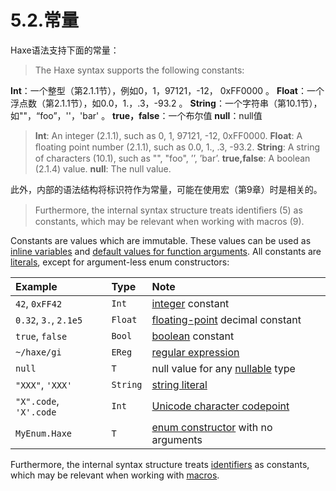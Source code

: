 # 5.2.常量

Haxe语法支持下面的常量：

> The Haxe syntax supports the following constants:

**Int**：一个整型（第2.1.1节），例如0，1，97121，-12， 0xFF0000 。
**Float**：一个浮点数（第2.1.1节），如0.0，1.，.3，-93.2 。
**String**：一个字符串（第10.1节），如""，“foo”，''，'bar' 。
**true，false**：一个布尔值
**null**：null值

> **Int**: An integer (2.1.1), such as 0, 1, 97121, -12, 0xFF0000.
> **Float**: A ﬂoating point number (2.1.1), such as 0.0, 1., .3, -93.2.
> **String**: A string of characters (10.1), such as "", "foo", ’’, ’bar’.
> **true,false**: A boolean (2.1.4) value.
> **null**: The null value.

此外，内部的语法结构将标识符作为常量，可能在使用宏（第9章）时是相关的。

> Furthermore, the internal syntax structure treats identiﬁers (5) as constants, which may be relevant when working with macros (9).
>
> 

Constants are values which are immutable. These values can be used as [inline variables](https://haxe.org/manual/class-field-inline.html#inline-variables) and [default values for function arguments](https://haxe.org/manual/types-function-default-values.html). All constants are [literals](https://haxe.org/manual/expression-literals.html), except for argument-less enum constructors:

| Example                | Type     | Note                                                         |
| :--------------------- | :------- | :----------------------------------------------------------- |
| `42`, `0xFF42`         | `Int`    | [integer](https://haxe.org/manual/types-numeric-types.html#define-int) constant |
| `0.32`, `3.`, `2.1e5`  | `Float`  | [floating-point](https://haxe.org/manual/types-numeric-types.html#define-float) decimal constant |
| `true`, `false`        | `Bool`   | [boolean](https://haxe.org/manual/types-bool.html#define-bool) constant |
| `~/haxe/gi`            | `EReg`   | [regular expression](https://haxe.org/manual/std-regex.html) |
| `null`                 | `T`      | null value for any [nullable](https://haxe.org/manual/types-nullability.html) type |
| `"XXX"`, `'XXX'`       | `String` | [string literal](https://haxe.org/manual/std-String-literals.html) |
| `"X".code`, `'X'.code` | `Int`    | [Unicode character codepoint](https://haxe.org/manual/std-String.html#character-code) |
| `MyEnum.Haxe`          | `T`      | [enum constructor](https://haxe.org/manual/types-enum-constructor.html) with no arguments |

Furthermore, the internal syntax structure treats [identifiers](https://haxe.org/manual/expression.html#define-identifier) as constants, which may be relevant when working with [macros](https://haxe.org/manual/macro.html).
